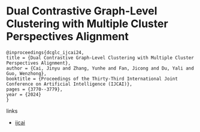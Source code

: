# Dual Contrastive Graph-Level Clustering with Multiple Cluster Perspectives Alignment

```
@inproceedings{dcglc_ijcai24,
title = {Dual Contrastive Graph-Level Clustering with Multiple Cluster Perspectives Alignment},
author = {Cai, Jinyu and Zhang, Yunhe and Fan, Jicong and Du, Yali and Guo, Wenzhong},
booktitle = {Proceedings of the Thirty-Third International Joint Conference on Artificial Intelligence (IJCAI)},
pages = {3770--3779},
year = {2024}
}
```

links
- [ijcai](https://www.ijcai.org/proceedings/2024/417)

